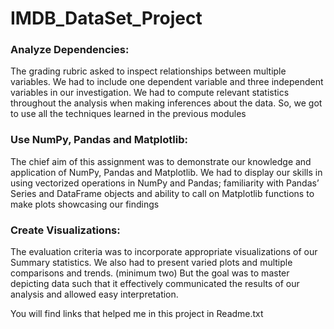 # IMDB_DataSet_Project


### Analyze Dependencies:

The grading rubric asked to inspect relationships between multiple variables. We had to include one dependent variable and three independent variables in our investigation. We had to compute relevant statistics throughout the analysis when making inferences about the data. So, we got to use all the techniques learned in the previous modules



### Use NumPy, Pandas and Matplotlib:

The chief aim of this assignment was to demonstrate our knowledge and application of NumPy, Pandas and Matplotlib. We had to display our skills in using vectorized operations in NumPy and Pandas;  familiarity with Pandas’ Series and DataFrame objects and ability to call on Matplotlib functions to make plots showcasing our findings



### Create Visualizations:

The evaluation criteria was to incorporate appropriate visualizations of our Summary statistics. We also had to present varied plots and multiple comparisons and trends. (minimum two) But the goal was to master depicting data such that it effectively communicated the results of our analysis and allowed easy interpretation.





You will find links that helped me in this project in Readme.txt
